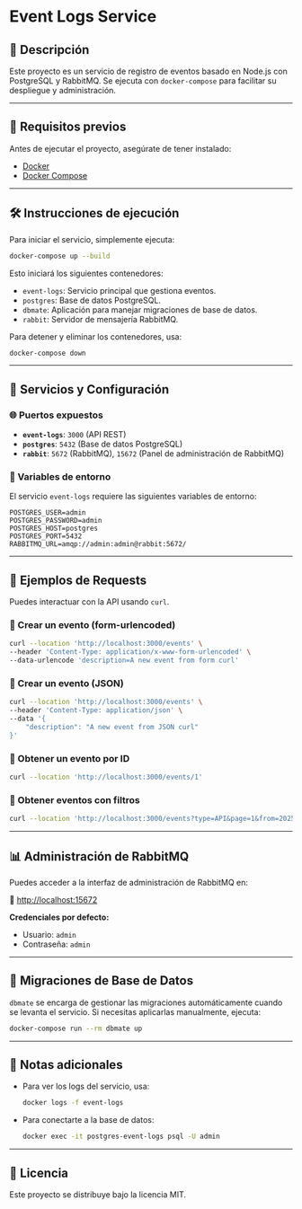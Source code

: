 # Event Logs Service

## 📌 Descripción
Este proyecto es un servicio de registro de eventos basado en Node.js con PostgreSQL y RabbitMQ. Se ejecuta con `docker-compose` para facilitar su despliegue y administración.

---

## 🚀 **Requisitos previos**
Antes de ejecutar el proyecto, asegúrate de tener instalado:
- [Docker](https://www.docker.com/)
- [Docker Compose](https://docs.docker.com/compose/install/)

---

## 🛠 **Instrucciones de ejecución**
Para iniciar el servicio, simplemente ejecuta:

```sh
docker-compose up --build
```
Esto iniciará los siguientes contenedores:
- `event-logs`: Servicio principal que gestiona eventos.
- `postgres`: Base de datos PostgreSQL.
- `dbmate`: Aplicación para manejar migraciones de base de datos.
- `rabbit`: Servidor de mensajería RabbitMQ.

Para detener y eliminar los contenedores, usa:

```sh
docker-compose down
```

---

## 🔌 **Servicios y Configuración**
### 🌐 Puertos expuestos
- **`event-logs`**: `3000` (API REST)
- **`postgres`**: `5432` (Base de datos PostgreSQL)
- **`rabbit`**: `5672` (RabbitMQ), `15672` (Panel de administración de RabbitMQ)

### 📂 Variables de entorno
El servicio `event-logs` requiere las siguientes variables de entorno:

```env
POSTGRES_USER=admin
POSTGRES_PASSWORD=admin
POSTGRES_HOST=postgres
POSTGRES_PORT=5432
RABBITMQ_URL=amqp://admin:admin@rabbit:5672/
```

---

## 📡 **Ejemplos de Requests**
Puedes interactuar con la API usando `curl`.

### 📌 Crear un evento (form-urlencoded)
```sh
curl --location 'http://localhost:3000/events' \
--header 'Content-Type: application/x-www-form-urlencoded' \
--data-urlencode 'description=A new event from form curl'
```

### 📌 Crear un evento (JSON)
```sh
curl --location 'http://localhost:3000/events' \
--header 'Content-Type: application/json' \
--data '{
    "description": "A new event from JSON curl"
}'
```

### 📌 Obtener un evento por ID
```sh
curl --location 'http://localhost:3000/events/1'
```

### 📌 Obtener eventos con filtros
```sh
curl --location 'http://localhost:3000/events?type=API&page=1&from=2025-03-20&limit=5&to=2025-03-28'
```

---

## 📊 **Administración de RabbitMQ**
Puedes acceder a la interfaz de administración de RabbitMQ en:

🔗 [http://localhost:15672](http://localhost:15672)

**Credenciales por defecto:**
- Usuario: `admin`
- Contraseña: `admin`

---

## 📌 **Migraciones de Base de Datos**
`dbmate` se encarga de gestionar las migraciones automáticamente cuando se levanta el servicio. Si necesitas aplicarlas manualmente, ejecuta:

```sh
docker-compose run --rm dbmate up
```

---

## 📖 **Notas adicionales**
- Para ver los logs del servicio, usa:
  ```sh
  docker logs -f event-logs
  ```
- Para conectarte a la base de datos:
  ```sh
  docker exec -it postgres-event-logs psql -U admin
  ```

---

## 📌 **Licencia**
Este proyecto se distribuye bajo la licencia MIT.

